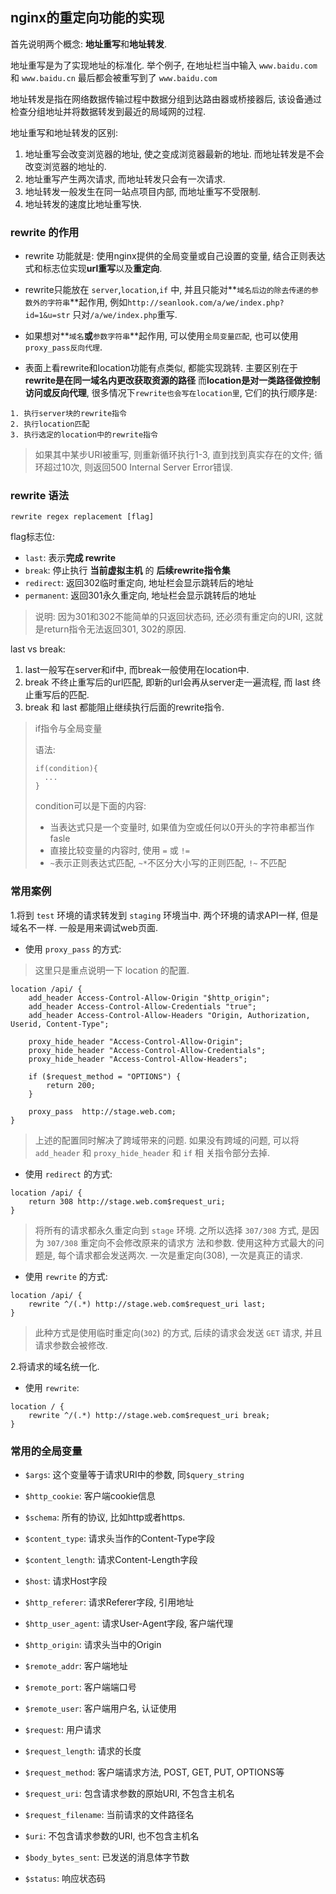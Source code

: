 ## nginx的重定向功能的实现

首先说明两个概念: **地址重写**和**地址转发**.

地址重写是为了实现地址的标准化. 举个例子, 在地址栏当中输入 `www.baidu.com` 和 `www.baidu.cn` 最后都会被重写到了
`www.baidu.com`

地址转发是指在网络数据传输过程中数据分组到达路由器或桥接器后, 该设备通过检查分组地址并将数据转发到最近的局域网的过程.

地址重写和地址转发的区别:

1. 地址重写会改变浏览器的地址, 使之变成浏览器最新的地址. 而地址转发是不会改变浏览器的地址的.
2. 地址重写产生两次请求, 而地址转发只会有一次请求.
3. 地址转发一般发生在同一站点项目内部, 而地址重写不受限制.
4. 地址转发的速度比地址重写快.

### rewrite 的作用

- rewrite 功能就是: 使用nginx提供的全局变量或自己设置的变量, 结合正则表达式和标志位实现**url重写**以及**重定向**.

- rewrite只能放在 `server`,`location`,`if` 中, 并且只能对**`域名后边的除去传递的参数外的字符串`**起作用, 
例如`http://seanlook.com/a/we/index.php?id=1&u=str` 只对`/a/we/index.php`重写.

- 如果想对**`域名`**或**`参数字符串`**起作用, 可以使用`全局变量匹配`, 也可以使用`proxy_pass反向代理`.

- 表面上看rewrite和location功能有点类似, 都能实现跳转. 主要区别在于**rewrite是在同一域名内更改获取资源的路径**
而**location是对一类路径做控制访问或反向代理**, 很多情况下`rewrite也会写在location里`, 它们的执行顺序是:

```
1. 执行server块的rewrite指令
2. 执行location匹配
3. 执行选定的location中的rewrite指令
```

> 如果其中某步URI被重写, 则重新循环执行1-3, 直到找到真实存在的文件; 循环超过10次, 则返回500 Internal Server Error错误.


### rewrite 语法

```
rewrite regex replacement [flag]
```

flag标志位:

- `last`: 表示**完成 rewrite**
- `break`: 停止执行 **当前虚拟主机** 的 **后续rewrite指令集**
- `redirect`: 返回302临时重定向, 地址栏会显示跳转后的地址
- `permanent`: 返回301永久重定向, 地址栏会显示跳转后的地址

> 说明: 因为301和302不能简单的只返回状态码, 还必须有重定向的URI, 这就是return指令无法返回301, 302的原因.

last vs break:

1. last一般写在server和if中, 而break一般使用在location中.
2. break 不终止重写后的url匹配, 即新的url会再从server走一遍流程, 而 last 终止重写后的匹配.
3. break 和 last 都能阻止继续执行后面的rewrite指令.

> if指令与全局变量
>
> 语法: 
> ``` 
> if(condition){
>   ...
> }
> ```
>
> condition可以是下面的内容:
> - 当表达式只是一个变量时, 如果值为空或任何以0开头的字符串都当作fasle
> - 直接比较变量的内容时, 使用 `=` 或 `!=`
> - `~`表示正则表达式匹配, `~*`不区分大小写的正则匹配, `!~` 不匹配


### 常用案例

1.将到 `test` 环境的请求转发到 `staging` 环境当中. 两个环境的请求API一样, 但是域名不一样. 一般是用来调试web页面.

- 使用 `proxy_pass` 的方式:

> 这里只是重点说明一下 location 的配置.

```
location /api/ {
    add_header Access-Control-Allow-Origin "$http_origin";
    add_header Access-Control-Allow-Credentials "true";
    add_header Access-Control-Allow-Headers "Origin, Authorization, Userid, Content-Type";
    
    proxy_hide_header "Access-Control-Allow-Origin";  
    proxy_hide_header "Access-Control-Allow-Credentials";
    proxy_hide_header "Access-Control-Allow-Headers";
    
    if ($request_method = "OPTIONS") {
        return 200;
    }

    proxy_pass  http://stage.web.com;
}
```

> 上述的配置同时解决了跨域带来的问题. 如果没有跨域的问题, 可以将 `add_header` 和 `proxy_hide_header` 和 `if` 相
> 关指令部分去掉.

- 使用 `redirect` 的方式:

```
location /api/ {
	return 308 http://stage.web.com$request_uri;
}
```

> 将所有的请求都永久重定向到 `stage` 环境. 之所以选择 `307/308` 方式, 是因为 `307/308` 重定向不会修改原来的请求方
> 法和参数. 
> 使用这种方式最大的问题是, 每个请求都会发送两次. 一次是重定向(308), 一次是真正的请求.

- 使用 `rewrite` 的方式:

```
location /api/ {
	rewrite ^/(.*) http://stage.web.com$request_uri last;
}
```

> 此种方式是使用临时重定向(`302`) 的方式, 后续的请求会发送 `GET` 请求, 并且请求参数会被修改. 


2.将请求的域名统一化.

- 使用 `rewrite`:

```
location / {
	rewrite ^/(.*) http://stage.web.com$request_uri break;
}
```


### 常用的全局变量

- `$args`: 这个变量等于请求URI中的参数, 同`$query_string`
- `$http_cookie`: 客户端cookie信息
- `$schema`: 所有的协议, 比如http或者https.

- `$content_type`: 请求头当作的Content-Type字段
- `$content_length`: 请求Content-Length字段
- `$host`: 请求Host字段
- `$http_referer`: 请求Referer字段, 引用地址
- `$http_user_agent`: 请求User-Agent字段, 客户端代理
- `$http_origin`: 请求头当中的Origin

- `$remote_addr`: 客户端地址
- `$remote_port`: 客户端端口号
- `$remote_user`: 客户端用户名, 认证使用

- `$request`: 用户请求
- `$request_length`: 请求的长度
- `$request_method`: 客户端请求方法, POST, GET, PUT, OPTIONS等
- `$request_uri`: 包含请求参数的原始URI, 不包含主机名
- `$request_filename`: 当前请求的文件路径名
- `$uri`: 不包含请求参数的URI, 也不包含主机名

- `$body_bytes_sent`: 已发送的消息体字节数
- `$status`: 响应状态码

